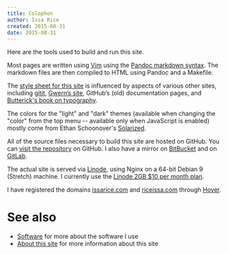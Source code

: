 ```yaml
---
title: Colophon
author: Issa Rice
created: 2015-08-31
date: 2015-08-31
---
```


Here are the tools used to build and run this site.

Most pages are written using [Vim](http://www.vim.org/) using the [Pandoc markdown syntax](http://johnmacfarlane.net/pandoc/README.html#pandocs-markdown).
The markdown files are then compiled to HTML using Pandoc and a Makefile.

The [style sheet for this
site](https://github.com/riceissa/issarice.com/blob/master/css/solarized_light.css) is
influenced by aspects of various other sites, including
[gitit](https://web.archive.org/web/20150330005917/http://gitit.johnmacfarlane.net:80/),
[Gwern’s site](http://www.gwern.net/About#tools), GitHub’s (old) documentation
pages, and [Butterick's book on typography](http://practicaltypography.com/).

The colors for the "light" and "dark" themes (available when changing the
"color" from the top menu -- available only when JavaScript is enabled) mostly
come from Ethan Schoonover's [Solarized](http://ethanschoonover.com/solarized).

All of the source files necessary to build this site are hosted on GitHub.
You can [visit the repository](https://github.com/riceissa/issarice.com) on GitHub.
I also have a mirror on [BitBucket](https://bitbucket.org/riceissa/issarice.com/)
and on [GitLab](https://gitlab.com/riceissa/issarice.com).

The actual site is served via [Linode](https://www.linode.com/), using Nginx on a 64-bit Debian 9 (Stretch) machine.
I currently use the [Linode 2GB \$10 per month plan](https://www.linode.com/pricing).

I have registered the domains [issarice.com](http://issarice.com) and [riceissa.com](http://riceissa.com) through [Hover](https://www.hover.com/).

# See also

* [Software]() for more about the software I use
* [About this site]() for more information about this site

[^bodytext]: The main body text color was made darker due to a request made by a friend.
